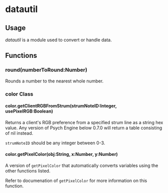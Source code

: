# datautil

## Usage

*datautil* is a module used to convert or handle data.

## Functions

### round(numberToRound:Number)

Rounds a number to the nearest whole number.

### color Class

#### color.getClientRGBFromStrum(strumNoteID:Integer, usePixelRGB:Boolean)

Returns a client's RGB preference from a specified strum line as a string hex value. Any version of Psych Engine below 0.7.0 will return a table consisting of nil instead.

`strumNoteID` should be any integer between 0-3.

#### color.getPixelColor(obj:String, x:Number, y:Number)

A version of `getPixelColor` that automatically converts variables using the other functions listed.

Refer to documenation of  `getPixelColor` for more information on this function.
